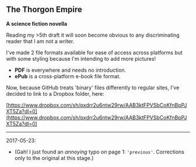 ## The Thorgon Empire
**A science fiction novella**

Reading my >5th draft it will soon become obvious to any discriminating reader that I am not a writer.

I've made 2 file formats available for ease of access across platforms but with some styling because I'm intending to add more pictures!

* **PDF** is everywhere and needs no introduction.
* **ePub** is a cross-platform e-book file format. 

Now, because GitHub treats 'binary' files differently to regular sites, I've decided to link to a Dropbox folder, here:

[https://www.dropbox.com/sh/pxdrr2u6ntw29rw/AAB3ktFPVSbCoKfnBpPJXT5Za?dl=0](https://www.dropbox.com/sh/pxdrr2u6ntw29rw/AAB3ktFPVSbCoKfnBpPJXT5Za?dl=0)

---

2017-05-23:
* (Gah! I just found an *annoying* typo on page 1: `'previous'`.  Corrections only to the original at this stage.)
